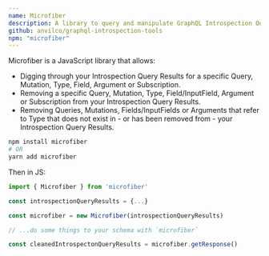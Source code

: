```yaml
---
name: Microfiber
description: A library to query and manipulate GraphQL Introspection Query results.
github: anvilco/graphql-introspection-tools
npm: "microfiber"
---
```


Microfiber is a JavaScript library that allows:

- Digging through your Introspection Query Results for a specific Query, Mutation, Type, Field, Argument or Subscription.
- Removing a specific Query, Mutation, Type, Field/InputField, Argument or Subscription from your Introspection Query Results.
- Removing Queries, Mutations, Fields/InputFields or Arguments that refer to Type that does not exist in - or has been removed from - your Introspection Query Results.

```sh
npm install microfiber
# OR
yarn add microfiber
```

Then in JS:

```js
import { Microfiber } from 'microfiber'

const introspectionQueryResults = {...}

const microfiber = new Microfiber(introspectionQueryResults)

// ...do some things to your schema with `microfiber`

const cleanedIntrospectonQueryResults = microfiber.getResponse()
```
